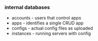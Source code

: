 
### internal databases
- accounts - users that control apps
- apps - identifies a single CRUD app
- configs - actual config files as uploaded
- instances - running servers with config
